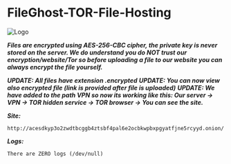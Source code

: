 # FileGhost-TOR-File-Hosting
![Logo](https://i.imgur.com/U6IY7Bg.png)

***Files are encrypted using AES-256-CBC cipher, the private key is never stored on the server. 
We do understand you do NOT trust our encryption/website/Tor so before uploading a file to our website you can always encrypt the file yourself.***  

***UPDATE: All files have extension .encrypted***
***UPDATE: You can now view also encrypted file (link is provided after file is uploaded)***
***UPDATE: We have added to the path VPN so now its working like this: Our server -> VPN -> TOR hidden service -> TOR browser -> You can see the site.***

***Site:***
```
http://acesdkyp3o2zwdtbcggb4ztsbf4pal6e2ocbkwpbxpgyatfjne5rcyyd.onion/
```

***Logs:***
```
There are ZERO logs (/dev/null)
```
